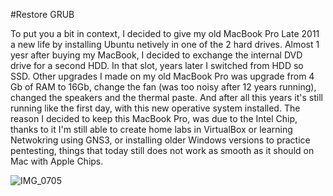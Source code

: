 #Restore GRUB

To put you a bit in context, I decided to give my old MacBook Pro Late 2011 a new life by installing Ubuntu netively in one of the 2 hard drives. Almost 1 yesr after buying my MacBook, I decided to exchange the internal DVD drive for a second HDD. In that slot, years later I switched from HDD so SSD.
Other upgrades I made on my old MacBook Pro was upgrade from 4 Gb of RAM to 16Gb, change the fan (was too noisy after 12 years running), changed the speakers and the thermal paste. And after all this years it's still running like the first day, with this new operative system installed. The reason I decided to keep this MacBook Pro, was due to the Intel Chip, thanks to it I'm still able to create home labs in VirtualBox or learning Netwokring using GNS3, or installing older Windows versions to practice pentesting, things that today still does not work as smooth as it should on Mac with Apple Chips.

![IMG_0705](imgs/IMG_0705.png)
